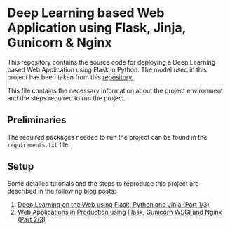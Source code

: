 # Deep Learning based Web Application using Flask, Jinja, Gunicorn & Nginx

This repository contains the source code for deploying a Deep Learning based Web Application using Flask in Python. The model used in this project has been taken from this [repository.](https://github.com/hmahmood24/Chest_X_Ray_Pneumonia_Detection)

This file contains the necessary information about the project environment and the steps required to run the project.

## Preliminaries 

The required packages needed to run the project can be found in the `requirements.txt` file.

## Setup

Some detailed tutorials and the steps to reproduce this project are described in the following blog posts:

1. [Deep Learning on the Web using Flask, Python and Jinja (Part 1/3)](https://writersbyte.com/datascience/deep-learning-on-the-web-using-flask/)
2. [Web Applications in Production using Flask, Gunicorn WSGI and Nginx (Part 2/3)](https://writersbyte.com/featured-post/web-apps-with-flask-gunicorn-nginx/)
